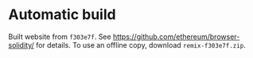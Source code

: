 # Automatic build
Built website from `f303e7f`. See https://github.com/ethereum/browser-solidity/ for details.
To use an offline copy, download `remix-f303e7f.zip`.
